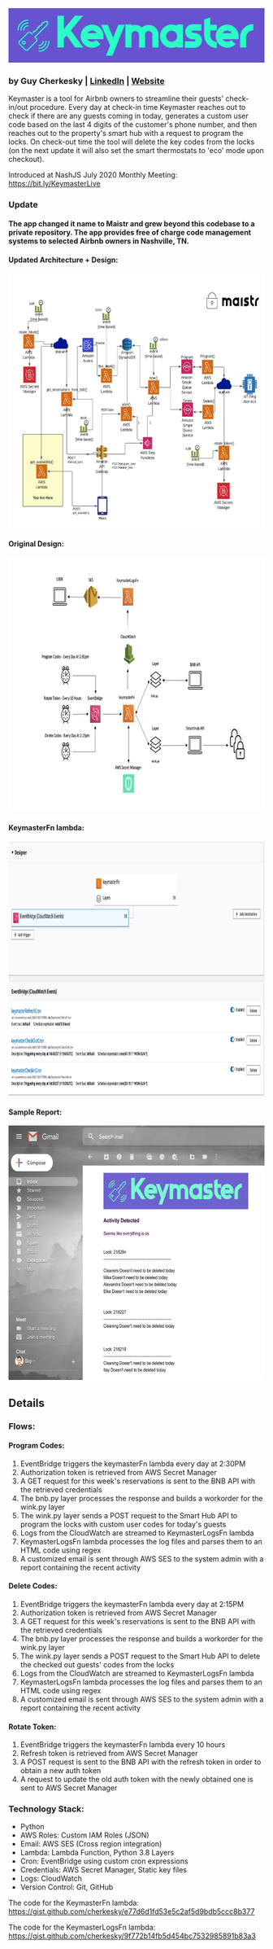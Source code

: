 ![Keymaster](https://github.com/cherkesky/keymaster/blob/master/keymaster_logo.png)

### by Guy Cherkesky | [LinkedIn](http://linkedin.com/in/cherkesky) | [Website](http://cherkesky.com)

Keymaster is a tool for Airbnb owners to streamline their guests' check-in/out procedure.
Every day at check-in time Keymaster reaches out to check if there are any guests coming in today, generates a custom user code based on the last 4 digits of the customer's phone number, and then reaches out to the property's smart hub with a request to program the locks. On check-out time the tool will delete the key codes from the locks (on the next update it will also set the smart thermostats to 'eco' mode upon checkout).


Introduced  at NashJS July 2020 Monthly Meeting: https://bit.ly/KeymasterLive

### Update
#### The app changed it name to Maistr and grew beyond this codebase to a private repository. The app provides free of charge code management systems to selected Airbnb owners in Nashville, TN.
#### Updated Architecture + Design: 
<img src="https://github.com/cherkesky/checkbnbavail/blob/main/arch.jpeg" height="500" width="800">

#### Original Design: 
<img src="https://github.com/cherkesky/keymaster/blob/master/design.png" height="500" width="800">

#### KeymasterFn lambda:
<img src="https://github.com/cherkesky/keymaster/blob/master/eventbridge.png" height="500" width="800">

#### Sample Report: 
<img src="https://github.com/cherkesky/keymaster/blob/master/report.png" height="500" width="800">


## Details

### Flows:

#### Program Codes: 
1. EventBridge triggers the keymasterFn lambda every day at 2:30PM
2. Authorization token is retrieved from AWS Secret Manager
3. A GET request for this week's reservations is sent to the BNB API with the retrieved credentials
4. The bnb.py layer processes the response and builds a workorder for the wink.py layer
5. The wink.py layer sends a POST request to the Smart Hub API to program the locks with custom user codes for today's guests
6. Logs from the CloudWatch are streamed to KeymasterLogsFn lambda 
7. KeymasterLogsFn lambda processes the log files and parses them to an HTML code using regex
8. A customized email is sent through AWS SES to the system admin with a report containing the recent activity

#### Delete Codes: 
1. EventBridge triggers the keymasterFn lambda every day at 2:15PM
2. Authorization token is retrieved from AWS Secret Manager
3. A GET request for this week's reservations is sent to the BNB API with the retrieved credentials
4. The bnb.py layer processes the response and builds a workorder for the wink.py layer
5. The wink.py layer sends a POST request to the Smart Hub API to delete the checked out guests' codes from the locks
6. Logs from the CloudWatch are streamed to KeymasterLogsFn lambda 
7. KeymasterLogsFn lambda processes the log files and parses them to an HTML code using regex
8. A customized email is sent through AWS SES to the system admin with a report containing the recent activity

#### Rotate Token: 
1. EventBridge triggers the keymasterFn lambda every 10 hours
2. Refresh token is retrieved from AWS Secret Manager
3. A POST request is sent to the BNB API with the refresh token in order to obtain a new auth token
4. A request to update the old auth token with the newly obtained one is sent to AWS Secret Manager


### Technology Stack: 
- Python
- AWS Roles: Custom IAM Roles (JSON)
- Email: AWS SES (Cross region integration)
- Lambda: Lambda Function, Python 3.8 Layers
- Cron: EventBridge using custom cron expressions
- Credentials: AWS Secret Manager, Static key files
- Logs: CloudWatch
- Version Control: Git, GitHub

The code for the KeymasterFn lambda:
https://gist.github.com/cherkesky/e77d6d1fd53e5c2af5d9bdb5ccc8b377

The code for the KeymasterLogsFn lambda:
https://gist.github.com/cherkesky/9f772b14fb5d454bc7532985891b83a3

